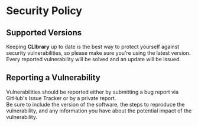 # Security Policy

## Supported Versions

Keeping **CLIbrary** up to date is the best way to protect yourself against security vulnerabilities, so please make sure you're using the latest version.  
Every reported vulnerability will be solved and an update will be issued.

## Reporting a Vulnerability

Vulnerabilities should be reported either by submitting a bug report via GitHub's Issue Tracker or by a private report.  
Be sure to include the version of the software, the steps to reproduce the vulnerability, and any information you have about the potential impact of the vulnerability.